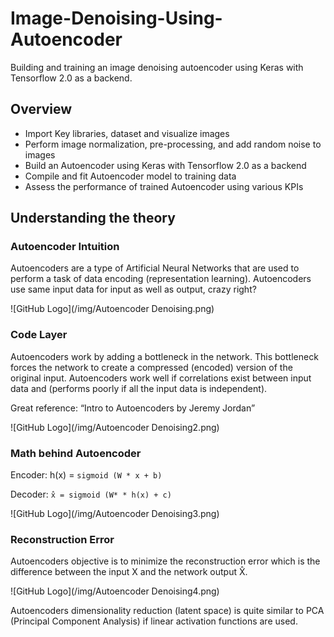 # Image-Denoising-Using-Autoencoder
Building and training an image denoising autoencoder using Keras with Tensorflow 2.0 as a backend.

## Overview
- Import Key libraries, dataset and visualize images
- Perform image normalization, pre-processing, and add random noise to images
- Build an Autoencoder using Keras with Tensorflow 2.0 as a backend
- Compile and fit Autoencoder model to training data 
- Assess the performance of trained Autoencoder using various KPIs 

## Understanding the theory 
### Autoencoder Intuition
Autoencoders are a type of Artificial Neural Networks that are used to perform a task of data encoding (representation learning).
Autoencoders use same input data for input as well as output, crazy right?

![GitHub Logo](/img/Autoencoder Denoising.png)

### Code Layer
Autoencoders work by adding a bottleneck in the network.
This bottleneck forces the network to create a compressed (encoded) version of the original input.
Autoencoders work well if correlations exist between input data and (performs poorly if all the input data is independent).

Great reference: “Intro to Autoencoders by Jeremy Jordan”

![GitHub Logo](/img/Autoencoder Denoising2.png)

### Math behind Autoencoder
Encoder: h(x) = ``` sigmoid (W * x + b) ```

Decoder: ``` x̂ = sigmoid (W* * h(x) + c) ```

![GitHub Logo](/img/Autoencoder Denoising3.png)

### Reconstruction Error
Autoencoders objective is to minimize the reconstruction error which is the difference between the input X and the network output X̂. 

![GitHub Logo](/img/Autoencoder Denoising4.png)



Autoencoders dimensionality reduction (latent space) is quite similar to PCA (Principal Component Analysis) if linear activation functions are used.




